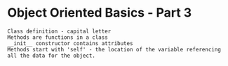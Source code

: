 # Object Oriented Basics - Part 3
    Class definition - capital letter
    Methods are functions in a class
    __init__ constructor contains attributes
    Methods start with 'self' - the location of the variable referencing all the data for the object.
    
